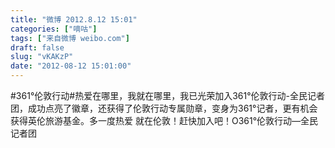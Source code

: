 ```yaml
---
title: "微博 2012.8.12 15:01"
categories: ["嘀咕"]
tags: ["来自微博 weibo.com"]
draft: false
slug: "vKAKzP"
date: "2012-08-12 15:01:00"
---
```


<p>#361°伦敦行动#热爱在哪里，我就在哪里，我已光荣加入361°伦敦行动-全民记者团，成功点亮了徽章，还获得了伦敦行动专属勋章，变身为361°记者，更有机会获得英伦旅游基金。多一度热爱 就在伦敦！赶快加入吧！O361°伦敦行动—全民记者团 ​​​​</p>
